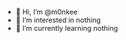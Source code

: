- 👋 Hi, I’m @m0nkee
- 👀 I’m interested in nothing
- 🌱 I’m currently learning nothing

<!---
m0nkee/m0nkee is a ✨ special ✨ repository because its `README.md` (this file) appears on your GitHub profile.
You can click the Preview link to take a look at your changes.
--->
